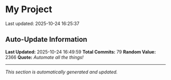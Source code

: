 # My Project


Last updated: 2025-10-24 16:25:37















































































## Auto-Update Information

**Last Updated:** 2025-10-24 16:49:59
**Total Commits:** 79
**Random Value:** 2366
**Quote:** _Automate all the things!_

---
_This section is automatically generated and updated._
